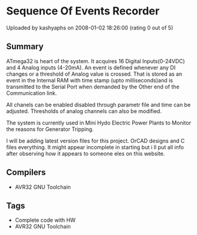 # Sequence Of Events Recorder

Uploaded by kashyaphs on 2008-01-02 18:26:00 (rating 0 out of 5)

## Summary

ATmega32 is heart of the system. It acquires 16 Digital Inputs(0-24VDC) and 4 Analog inputs (4-20mA). An event is defined whenever any DI changes or a threshold of Analog value is crossed. That is stored as an event in the Internal RAM with time stamp (upto milliseconds)and is transmitted to the Serial Port when demanded by the Other end of the Communication link.  

All chanels can be enabled disabled through parametr file and time can be adjusted. Thresholds of analog channels can also be modified.  

The system is currently used in Mini Hydo Electric Power Plants to Monitor the reasons for Generator Tripping.  

I will be adding latest version files for this project. OrCAD designs and C files everything. It might appear incomplete in starting but i ll put all info after observing how it appears to someone eles on this website.

## Compilers

- AVR32 GNU Toolchain

## Tags

- Complete code with HW
- AVR32 GNU Toolchain
